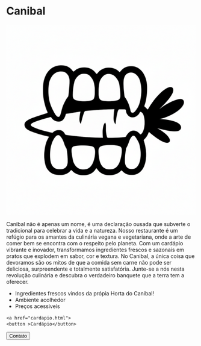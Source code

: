 <!DOCTYPE html>
<html lang="pt-BR">
<head>
    <meta charset="UTF-8">
    <meta name="viewport" content="width=device-width, initial-scale=1.0">
    <title>Canibal</title>
    <link rel="stylesheet" type="text/css" href="./css/style.css">
</head>
<body>
    <div class="header">
    <h1>Canibal</h1>
    <img src="./img/logooo.png" alt="logo da Canibal">
    </div>
    <div class="bloco">
    <p>Canibal não é apenas um nome, é uma declaração ousada que subverte o tradicional para celebrar a vida e a natureza. Nosso restaurante é um refúgio para os amantes da culinária vegana e vegetariana, onde a arte de comer bem se encontra com o respeito pelo planeta. Com um cardápio vibrante e inovador, transformamos ingredientes frescos e sazonais em pratos que explodem em sabor, cor e textura. No Canibal, a única coisa que devoramos são os mitos de que a comida sem carne não pode ser deliciosa, surpreendente e totalmente satisfatória. Junte-se a nós nesta revolução culinária e descubra o verdadeiro banquete que a terra tem a oferecer. 
    </p>
    </div>
    <ul>
        <div class="bloco2">
        <li>Ingredientes frescos vindos da própia Horta do Canibal!
        </li>
        <li>Ambiente acolhedor</li>
        <li>Preços acessiveís</li>
    </ul>
</div>
   
    <a href="cardapio.html">
    <button >Cardápio</button> 
</a>
<a href="contato.html">
<button>Contato</button>
</a>
</body>
</html>
